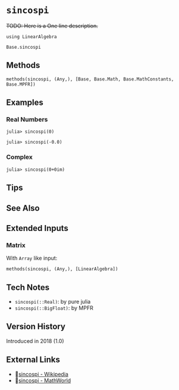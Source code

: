 # `sincospi`

~~TODO: Here is a One line description.~~

```@setup repl_only
using LinearAlgebra
```
```@docs
Base.sincospi
```


## Methods

```@repl
methods(sincospi, (Any,), [Base, Base.Math, Base.MathConstants, Base.MPFR])
```


## Examples

### Real Numbers
```jldoctest
julia> sincospi(0)

julia> sincospi(-0.0)
```

### Complex
```jldoctest
julia> sincospi(0+0im)
```

## Tips


## See Also



## Extended Inputs

### Matrix
With `Array` like input:
```@repl repl_only
methods(sincospi, (Any,), [LinearAlgebra])
```


## Tech Notes

- `sincospi(::Real)`: by pure julia
- `sincospi(::BigFloat)`: by MPFR


## Version History

Introduced in 2018 (1.0)


## External Links
- 🔗[sincospi - Wikipedia](https://en.wikipedia.org/wiki/ )
- 🔗[sincospi - MathWorld](https://mathworld.wolfram.com/ )
